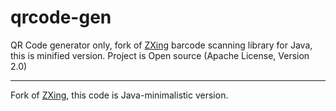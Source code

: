 # qrcode-gen

QR Code generator only, fork of [ZXing](https://github.com/zxing/zxing) barcode scanning library for Java, this is minified version. Project is Open source (Apache License, Version 2.0)

---
Fork of [ZXing](https://github.com/zxing/zxing), this code is Java-minimalistic version.
